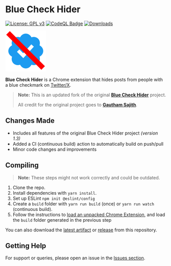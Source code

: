 # Blue Check Hider
[![License: GPL v3](https://img.shields.io/badge/License-GPLv3-blue.svg)](https://www.gnu.org/licenses/gpl-3.0)
[![CodeQL Badge](https://github.com/Foulest/blue-check-hider/actions/workflows/codeql.yml/badge.svg)](https://github.com/Foulest/blue-check-hider/actions/workflows/codeql.yml)
[![Downloads](https://img.shields.io/github/downloads/Foulest/blue-check-hider/total.svg)](https://github.com/Foulest/blue-check-hider/releases)

![Icon](./public/icon-128.png)

**Blue Check Hider** is a Chrome extension that hides posts from people with a blue checkmark on [Twitter/X](https://twitter.com).

> **Note:** This is an updated fork of the original **[Blue Check Hider]([https://github.com/milkbowl/Vault](https://github.com/gsajith/blue-check-hider))** project.
>
> All credit for the original project goes to **[Gautham Sajith](https://github.com/gsajith)**.

## Changes Made

- Includes all features of the original Blue Check Hider project *(version 1.3)*
- Added a CI (continuous build) action to automatically build on push/pull
- Minor code changes and improvements

## Compiling

> **Note:** These steps might not work correctly and could be outdated.

1. Clone the repo.
2. Install dependencies with `yarn install`.
3. Set up ESLint `npm init @eslint/config`
4. Create a `build` folder with `yarn run build` (once) or `yarn run watch` (continuous build).
5. Follow the instructions to [load an unpacked Chrome Extension](https://developer.chrome.com/docs/extensions/mv3/getstarted/development-basics/#load-unpacked), and load the `build` folder generated in the previous step

You can also download the [latest artifact](https://github.com/Foulest/blue-check-hider/actions) or [release](https://github.com/Foulest/blue-check-hider/releases) from this repository.

## Getting Help

For support or queries, please open an issue in the [Issues section](https://github.com/Foulest/blue-check-hider/issues).
